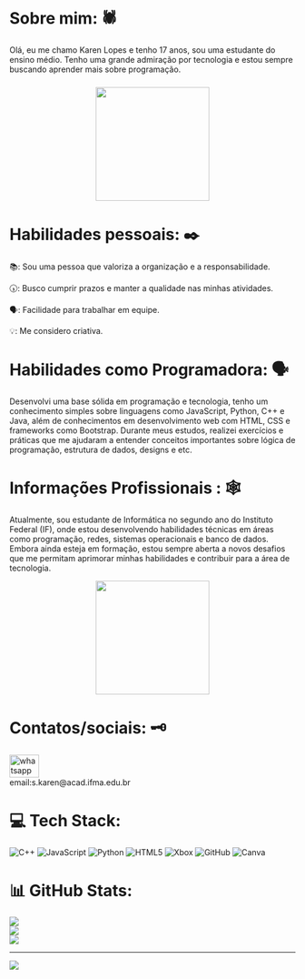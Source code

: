 # Sobre mim: 🕷
Olá, eu me chamo Karen Lopes e tenho 17 anos, sou uma estudante do ensino médio. Tenho uma grande admiração por tecnologia e estou sempre buscando aprender mais sobre programação.<br>

###
<div align="center">
  <img height="200" src="https://media1.tenor.com/m/BrnE66IHQQsAAAAd/spider-man-miles-morales-spider-man.gif"  />
</div>

###

###

###
###

###

# Habilidades pessoais: ✒️

📚: Sou uma pessoa que valoriza a organização e a responsabilidade.

🕠: Busco cumprir prazos e manter a qualidade nas minhas atividades.

🗣: Facilidade para trabalhar em equipe.

💡: Me considero criativa.

# Habilidades como Programadora: 🗣
Desenvolvi uma base sólida em programação e tecnologia, tenho um conhecimento simples sobre linguagens como JavaScript, Python, C++ e Java, além de conhecimentos em desenvolvimento web com HTML, CSS e frameworks como Bootstrap.
Durante meus estudos, realizei exercícios e práticas que me ajudaram a entender conceitos importantes sobre lógica de programação, estrutura de dados, designs e etc.

###
# Informações Profissionais : 🕸
Atualmente, sou estudante de Informática no segundo ano do Instituto Federal (IF), onde estou desenvolvendo habilidades técnicas em áreas como programação, redes, sistemas operacionais e banco de dados. Embora ainda esteja em formação, estou sempre aberta a novos desafios que me permitam aprimorar minhas habilidades e contribuir para a área de tecnologia.

<div align="center">
  <img height="200" src="https://media1.tenor.com/m/Pbba1PtyW5sAAAAd/gotime-spiderman.gif"  />
</div>

###
###

###

# Contatos/sociais: 🗝
<div align="left">
  <a href="https://wa.me/message/MIPDTFI5HU72O1" target="_blank">
    <img src="https://raw.githubusercontent.com/maurodesouza/profile-readme-generator/master/src/assets/icons/social/whatsapp/default.svg" width="52" height="40" alt="whatsapp logo"  />
  </a>
</div> email:s.karen@acad.ifma.edu.br

###


###


# 💻 Tech Stack:
![C++](https://img.shields.io/badge/c++-%2300599C.svg?style=for-the-badge&logo=c%2B%2B&logoColor=white) ![JavaScript](https://img.shields.io/badge/javascript-%23323330.svg?style=for-the-badge&logo=javascript&logoColor=%23F7DF1E) ![Python](https://img.shields.io/badge/python-3670A0?style=for-the-badge&logo=python&logoColor=ffdd54) ![HTML5](https://img.shields.io/badge/html5-%23E34F26.svg?style=for-the-badge&logo=html5&logoColor=white) ![Xbox](https://img.shields.io/badge/xbox-%23107C10.svg?style=for-the-badge&logo=xbox&logoColor=white) ![GitHub](https://img.shields.io/badge/github-%23121011.svg?style=for-the-badge&logo=github&logoColor=white) ![Canva](https://img.shields.io/badge/Canva-%2300C4CC.svg?style=for-the-badge&logo=Canva&logoColor=white)
# 📊 GitHub Stats:
![](https://github-readme-stats.vercel.app/api?username=karen2207&theme=kacho_ga&hide_border=false&include_all_commits=true&count_private=false)<br/>
![](https://github-readme-streak-stats.herokuapp.com/?user=karen2207&theme=kacho_ga&hide_border=false)<br/>
![](https://github-readme-stats.vercel.app/api/top-langs/?username=karen2207&theme=kacho_ga&hide_border=false&include_all_commits=true&count_private=false&layout=compact)

---
[![](https://visitcount.itsvg.in/api?id=karen2207&icon=7&color=4)](https://visitcount.itsvg.in)

<!-- Proudly created with GPRM ( https://gprm.itsvg.in ) --->
